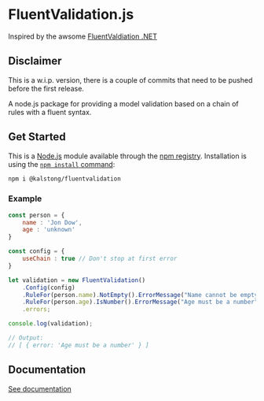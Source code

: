 # FluentValidation.js

Inspired by the awsome [FluentValdiation .NET](https://github.com/JeremySkinner/FluentValidation/blob/master/README.md)

## Disclaimer
This is a w.i.p. version, there is a couple of commits that need to be pushed before the first release.

A node.js package for providing a model validation based on a chain of rules with a fluent syntax.

## Get Started
This is a [Node.js](https://nodejs.org/en/) module available through the
[npm registry](https://www.npmjs.com/). Installation is using the
[`npm install` command](https://docs.npmjs.com/getting-started/installing-npm-packages-locally):

```sh
npm i @kalstong/fluentvalidation
```


### Example
```javascript
const person = {
    name : 'Jon Dow',
    age : 'unknown'
}

const config = {
    useChain : true // Don't stop at first error
}

let validation = new FluentValidation()
    .Config(config)
    .RuleFor(person.name).NotEmpty().ErrorMessage("Name cannot be empty")
    .RuleFor(person.age).IsNumber().ErrorMessage("Age must be a number")
    .errors;

console.log(validation);

// Output:
// [ { error: 'Age must be a number' } ]
```


## Documentation

[See documentation](DOC.md)